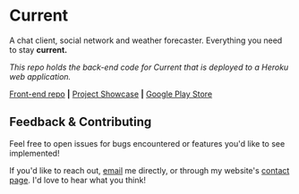 # Current
A chat client, social network and weather forecaster. Everything you need to stay **current.**

*This repo holds the back-end code for Current that is deployed to a Heroku web application.*

[Front-end repo](https://github.com/Gitosthenes/Current) **|**
[Project Showcase](https://youtu.be/-drNv2Us5FI) **|**
[Google Play Store](https://play.google.com/store/apps/details?id=edu.uw.tcss450.team3chatapp)

## Feedback & Contributing
Feel free to open issues for bugs encountered or features you'd like to see implemented!

If you'd like to reach out, [email](mailto:abledsoe@alexbledsoe.org) me directly, or through my website's [contact page](https://alexbledsoe.org/contact). I'd love to hear what you think!
